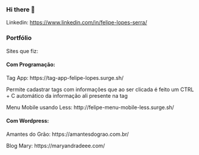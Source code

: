 ### Hi there 👋

Linkedin: https://www.linkedin.com/in/felipe-lopes-serra/
<br>

<h3>Portfólio</h3>
<p>Sites que fiz: <p>
  <h4>Com Programação: </h4>
  <p>Tag App: https://tag-app-felipe-lopes.surge.sh/</p>
  <p>Permite cadastrar tags com informações que ao ser clicada é feito um CTRL + C automático da informação ali presente na tag<p>
  <p>Menu Mobile usando Less: http://felipe-menu-mobile-less.surge.sh/</p>
  <h4>Com Wordpress: </h4>
  <p>Amantes do Grão: https://amantesdograo.com.br/ </p>
  <p>Blog Mary: https://maryandradeee.com/</p>

<!--
**felipelp121/felipelp121** is a ✨ _special_ ✨ repository because its `README.md` (this file) appears on your GitHub profile.

Here are some ideas to get you started:

- 🔭 I’m currently working on ...
- 🌱 I’m currently learning ...
- 👯 I’m looking to collaborate on ...
- 🤔 I’m looking for help with ...
- 💬 Ask me about ...
- 📫 How to reach me: ...
- 😄 Pronouns: ...
- ⚡ Fun fact: ...
-->
